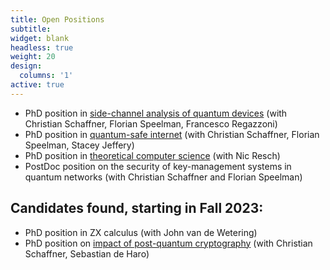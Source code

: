```yaml
---
title: Open Positions
subtitle:
widget: blank
headless: true
weight: 20
design:
  columns: '1'
active: true
---
```


* PhD position in [side-channel analysis of quantum devices](project/qdnl_kat2) (with Christian Schaffner, Florian Speelman, Francesco Regazzoni)
* PhD position in [quantum-safe internet](project/qsi) (with Christian Schaffner, Florian Speelman, Stacey Jeffery)
* PhD position in [theoretical computer science](post/22-11-01-phd-nic/) (with Nic Resch)
* PostDoc position on the security of key-management systems in quantum networks (with Christian Schaffner and Florian Speelman)

## Candidates found, starting in Fall 2023:
* PhD position in ZX calculus (with John van de Wetering)
* PhD position on [impact of post-quantum cryptography](project/qiss) (with Christian Schaffner, Sebastian de Haro)
